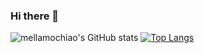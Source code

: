 ### Hi there 👋

![mellamochiao's GitHub stats](https://github-readme-stats.vercel.app/api?username=mellamochiao&show_icons=true&theme=tokyonight&rank_icon=github&count_private=true&hide=stars)
[![Top Langs](https://github-readme-stats.vercel.app/api/top-langs/?username=mellamochiao&layout=compact&theme=tokyonight)](https://github.com/anuraghazra/github-readme-stats)

